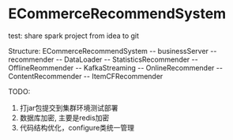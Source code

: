 # ECommerceRecommendSystem
test: share spark project from idea to git

Structure:
ECommerceRecommendSystem
  -- businessServer
  -- recommender
       -- DataLoader
       -- StatisticsRecommender
       -- OfflineReommender
       -- KafkaStreaming
       -- OnlineRecommender
       -- ContentRecommender
       -- ItemCFRecommender


TODO:
1) 打jar包提交到集群环境测试部署
2) 数据库加密, 主要是redis加密
3) 代码结构优化，configure类统一管理 